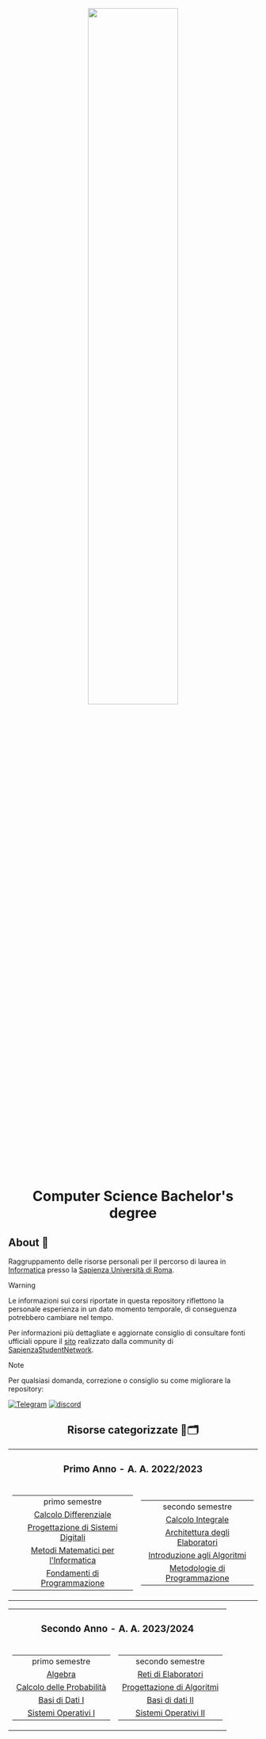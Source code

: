 <div align="center">
	<img src="https://media.salonedellostudente.it/app/uploads/2020/07/16134905/sapienza-roma-logo-01.png" width="60%"> </img>

# Computer Science Bachelor's degree

</div>

## About 🔎

Raggruppamento delle risorse personali per il percorso di laurea in [Informatica](https://corsidilaurea.uniroma1.it/it/corso/2022/29923/home) presso la [Sapienza Università di Roma](https://www.uniroma1.it/).

> [!WARNING]  
> Le informazioni sui corsi riportate in questa repository riflettono la personale esperienza in un dato momento temporale, di conseguenza potrebbero cambiare nel tempo.
>
> Per informazioni più dettagliate e aggiornate consiglio di consultare fonti ufficiali oppure il [sito](https://sapienzastudents.net/informatica/) realizzato dalla community di [SapienzaStudentNetwork](https://github.com/SapienzaStudentsNetwork).

> [!NOTE]  
> Per qualsiasi domanda, correzione o consiglio su come migliorare la repository:
>
>[![Telegram](https://img.shields.io/badge/Telegram-2CA5E0?style=for-the-badge&logo=telegram&logoColor=white)](https://t.me/FeddyLix17)
[![discord](https://img.shields.io/badge/Discord-7289DA?style=for-the-badge&logo=discord&logoColor=white)](https://discordapp.com/users/315821724639821829)

<div align="center">

## Risorse categorizzate 📖🗂️

</div>

<table align="center">
    <tr>
        <td colspan="2" align="center">
            <h3>Primo Anno - A. A. 2022/2023</h3>
        </td>
    </tr>
    <tr>
        <td>
            <table>
                <tr>
                    <td align="center">primo semestre</td>
                </tr>
                <tr>
                    <td align="center"><a href="./Primo%20Anno/Primo%20Semestre/Calcolo%20Differenziale"> Calcolo Differenziale </a></td>
                </tr>
                <tr>
                    <td align="center"><a href="./Primo%20Anno/Primo%20Semestre/Progettazione%20di%20Sistemi%20Digitali"> Progettazione di Sistemi Digitali </a></td>
                </tr>
                <tr>
                    <td align="center"><a href="./Primo%20Anno/Primo%20Semestre/Metodi%20Matematici%20per%20l'informatica"> Metodi Matematici per l'Informatica </a></td>
                </tr>
                <tr>
                    <td align="center"><a href="./Primo%20Anno/Primo%20Semestre/Fondamenti%20di%20programmazione"> Fondamenti di Programmazione </a></td>
                </tr>
            </table>
        </td>
        <td>
            <table>
                <tr>
                    <td align="center">secondo semestre</td>
                </tr>
                <tr>
                    <td align="center"><a href="./Primo%20Anno/Secondo%20Semestre/Calcolo%20Integrale"> Calcolo Integrale </a></td>
                </tr>
                <tr>
                    <td align="center"><a href="./Primo%20Anno/Secondo%20Semestre/Architettura%20degli%20Elaboratori"> Architettura degli Elaboratori </a></td>
                </tr>
                <tr>
                    <td align="center"><a href="./Primo%20Anno/Secondo%20Semestre/Introduzione%20agli%20Algoritmi"> Introduzione agli Algoritmi </a></td>
                </tr>
                <tr>
                    <td align="center"><a href="./Primo%20Anno/Secondo%20Semestre/Metodologie%20di%20Programmazione"> Metodologie di Programmazione </a></td>
                </tr>
            </table>
        </td>
    </tr>
</table>

<table align="center">
    <tr>
        <td colspan="2" align="center">
            <h3>Secondo Anno - A. A. 2023/2024</h3>
        </td>
    </tr>
    <tr>
        <td>
            <table>
                <tr>
                    <td align="center">primo semestre</td>
                </tr>
                <tr>
                    <td align="center"><a href="./Secondo%20Anno/Primo%20Semestre/Algebra"> Algebra </a></td>
                </tr>
                <tr>
                    <td align="center"><a href="./Secondo%20Anno/Primo%20Semestre/Calcolo%20delle%20Probabilità"> Calcolo delle Probabilità </a></td>
                </tr>
                <tr>
                    <td align="center"><a href="./Secondo%20Anno/Primo%20Semestre/Basi%20di%20Dati%20I"> Basi di Dati I </a></td>
                </tr>
                <tr>
                    <td align="center"><a href="./Secondo%20Anno/Primo%20Semestre/Sistemi%20Operativi%20I"> Sistemi Operativi I </a></td>
                </tr>
            </table>
        </td>
        <td>
            <table>
                <tr>
                    <td align="center">secondo semestre</td>
                </tr>
                <tr>
                    <td align="center"><a href="./Secondo%20Anno/Secondo%20Semestre/Reti%20di%20Elaboratori"> Reti di Elaboratori </a></td>
                </tr>
                <tr>
                    <td align="center"><a href="./Secondo%20Anno/Secondo%20Semestre/Progettazione%20di%20Algoritmi"> Progettazione di Algoritmi </a></td>
                </tr>
                <tr>
                    <td align="center"><a href="./Secondo%20Anno/Secondo%20Semestre/Basi%20di%20Dati%20II"> Basi di dati II </a></td>
                </tr>
                <tr>
                    <td align="center"><a href="./Secondo%20Anno/Secondo%20Semestre/Sistemi%20Operativi%20II"> Sistemi Operativi II </a></td>
                </tr>
            </table>
        </td>
    </tr>
</table>
